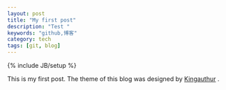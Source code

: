 ```yaml
---
layout: post
title: "My first post"
description: "Test "
keywords: "github,博客"
category: tech
tags: [git, blog]
---
```

{% include JB/setup %}

This is my first post.
The theme of this blog was designed by [Kingauthur](http://kingauthur.info/) .
